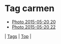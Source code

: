 <!--
title: Tag carmen
date: 2020-06-28T15:26:58.559Z
tags:
-->
# Tag carmen

 * [Photo 2015-05-20 20](119464174077.md)
 * [Photo 2015-05-20 22](119474911369.md)

| [Tags](tags.md) | [Top](index.md) |
